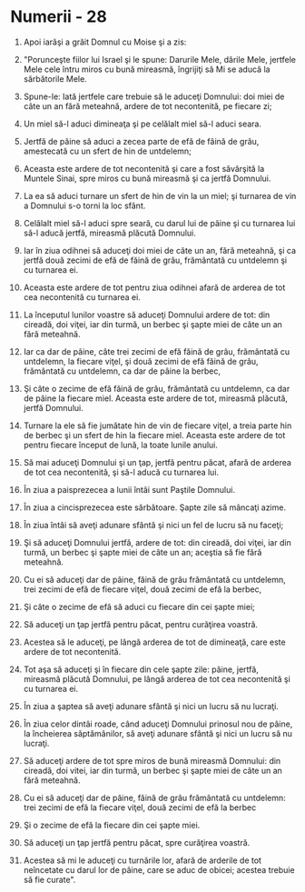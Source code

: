 # Numerii - 28

1. Apoi iarăşi a grăit Domnul cu Moise şi a zis: 

2. "Porunceşte fiilor lui Israel şi le spune: Darurile Mele, dările Mele, jertfele Mele cele întru miros cu bună mireasmă, îngrijiţi să Mi se aducă la sărbătorile Mele. 

3. Spune-le: Iată jertfele care trebuie să le aduceţi Domnului: doi miei de câte un an fără meteahnă, ardere de tot necontenită, pe fiecare zi; 

4. Un miel să-l aduci dimineaţa şi pe celălalt miel să-l aduci seara. 

5. Jertfă de pâine să aduci a zecea parte de efă de făină de grâu, amestecată cu un sfert de hin de untdelemn; 

6. Aceasta este ardere de tot necontenită şi care a fost săvârşită la Muntele Sinai, spre miros cu bună mireasmă şi ca jertfă Domnului. 

7. La ea să aduci turnare un sfert de hin de vin la un miel; şi turnarea de vin a Domnului s-o torni la loc sfânt. 

8. Celălalt miel să-l aduci spre seară, cu darul lui de pâine şi cu turnarea lui să-l aducă jertfă, mireasmă plăcută Domnului. 

9. Iar în ziua odihnei să aduceţi doi miei de câte un an, fără meteahnă, şi ca jertfă două zecimi de efă de făină de grâu, frământată cu untdelemn şi cu turnarea ei. 

10. Aceasta este ardere de tot pentru ziua odihnei afară de arderea de tot cea necontenită cu turnarea ei. 

11. La începutul lunilor voastre să aduceţi Domnului ardere de tot: din cireadă, doi viţei, iar din turmă, un berbec şi şapte miei de câte un an fără meteahnă. 

12. Iar ca dar de pâine, câte trei zecimi de efă făină de grâu, frământată cu untdelemn, la fiecare viţel, şi două zecimi de efă făină de grâu, frământată cu untdelemn, ca dar de pâine la berbec, 

13. Şi câte o zecime de efă făină de grâu, frământată cu untdelemn, ca dar de pâine la fiecare miel. Aceasta este ardere de tot, mireasmă plăcută, jertfă Domnului. 

14. Turnare la ele să fie jumătate hin de vin de fiecare viţel, a treia parte hin de berbec şi un sfert de hin la fiecare miel. Aceasta este ardere de tot pentru fiecare început de lună, la toate lunile anului. 

15. Să mai aduceţi Domnului şi un ţap, jertfă pentru păcat, afară de arderea de tot cea necontenită, şi să-l aducă cu turnarea lui. 

16. În ziua a paisprezecea a lunii întâi sunt Paştile Domnului. 

17. În ziua a cincisprezecea este sărbătoare. Şapte zile să mâncaţi azime. 

18. În ziua întâi să aveţi adunare sfântă şi nici un fel de lucru să nu faceţi; 

19. Şi să aduceţi Domnului jertfă, ardere de tot: din cireadă, doi viţei, iar din turmă, un berbec şi şapte miei de câte un an; aceştia să fie fără meteahnă. 

20. Cu ei să aduceţi dar de pâine, făină de grâu frământată cu untdelemn, trei zecimi de efă de fiecare viţel, două zecimi de efă la berbec, 

21. Şi câte o zecime de efă să aduci cu fiecare din cei şapte miei; 

22. Să aduceţi un ţap jertfă pentru păcat, pentru curăţirea voastră. 

23. Acestea să le aduceţi, pe lângă arderea de tot de dimineaţă, care este ardere de tot necontenită. 

24. Tot aşa să aduceţi şi în fiecare din cele şapte zile: pâine, jertfă, mireasmă plăcută Domnului, pe lângă arderea de tot cea necontenită şi cu turnarea ei. 

25. În ziua a şaptea să aveţi adunare sfântă şi nici un lucru să nu lucraţi. 

26. În ziua celor dintâi roade, când aduceţi Domnului prinosul nou de pâine, la încheierea săptămânilor, să aveţi adunare sfântă şi nici un lucru să nu lucraţi. 

27. Să aduceţi ardere de tot spre miros de bună mireasmă Domnului: din cireadă, doi vitei, iar din turmă, un berbec şi şapte miei de câte un an fără meteahnă. 

28. Cu ei să aduceţi dar de pâine, făină de grâu frământată cu untdelemn: trei zecimi de efă la fiecare viţel, două zecimi de efă la berbec 

29. Şi o zecime de efă la fiecare din cei şapte miei. 

30. Să aduceţi un ţap jertfă pentru păcat, spre curăţirea voastră. 

31. Acestea să mi le aduceţi cu turnările lor, afară de arderile de tot neîncetate cu darul lor de pâine, care se aduc de obicei; acestea trebuie să fie curate". 

